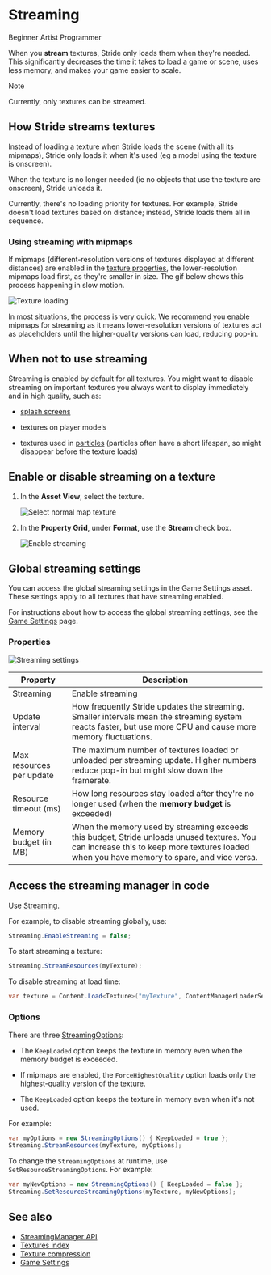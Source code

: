 # Streaming

<span class="badge text-bg-primary">Beginner</span>
<span class="badge text-bg-success">Artist</span>
<span class="badge text-bg-success">Programmer</span>

When you **stream** textures, Stride only loads them when they're needed. This significantly decreases the time it takes to load a game or scene, uses less memory, and makes your game easier to scale.

>[!Note]
>Currently, only textures can be streamed.

## How Stride streams textures

Instead of loading a texture when Stride loads the scene (with all its mipmaps), Stride only loads it when it's used (eg a model using the texture is onscreen). 

When the texture is no longer needed (ie no objects that use the texture are onscreen), Stride unloads it.

Currently, there's no loading priority for textures. For example, Stride doesn't load textures based on distance; instead, Stride loads them all in sequence.

### Using streaming with mipmaps

If mipmaps (different-resolution versions of textures displayed at different distances) are enabled in the [texture properties](index.md), the lower-resolution mipmaps load first, as they're smaller in size. The gif below shows this process happening in slow motion.

![Texture loading](media/loading-texture.gif)

In most situations, the process is very quick. We recommend you enable mipmaps for streaming as it means lower-resolution versions of textures act as placeholders until the higher-quality versions can load, reducing pop-in.

## When **not** to use streaming

Streaming is enabled by default for all textures. You might want to disable streaming on important textures you always want to display immediately and in high quality, such as:

* [splash screens](../../game-studio/splash-screen.md)

* textures on player models

* textures used in [particles](../../particles/index.md) (particles often have a short lifespan, so might disappear before the texture loads)

## Enable or disable streaming on a texture

1. In the **Asset View**, select the texture.

    ![Select normal map texture](media/select-texture.png)

2. In the **Property Grid**, under **Format**, use the **Stream** check box.

    ![Enable streaming](media/enable-streaming.png)

## Global streaming settings

You can access the global streaming settings in the Game Settings asset. These settings apply to all textures that have streaming enabled.

For instructions about how to access the global streaming settings, see the [Game Settings](../../game-studio/game-settings.md) page.

### Properties

![Streaming settings](../../game-studio/media/streaming-settings.png)

| Property             | Description
|----------------------|------------
| Streaming            | Enable streaming
| Update interval | How frequently Stride updates the streaming. Smaller intervals mean the streaming system reacts faster, but use more CPU and cause more memory fluctuations.
| Max resources per update | The maximum number of textures loaded or unloaded per streaming update. Higher numbers reduce pop-in but might slow down the framerate.
| Resource timeout (ms)| How long resources stay loaded after they're no longer used (when the **memory budget** is exceeded)
| Memory budget (in MB) | When the memory used by streaming exceeds this budget, Stride unloads unused textures. You can increase this to keep more textures loaded when you have memory to spare, and vice versa.

## Access the streaming manager in code

Use [Streaming](xref:Stride.Streaming).

For example, to disable streaming globally, use:

```cs
Streaming.EnableStreaming = false;
```

To start streaming a texture:

```cs
Streaming.StreamResources(myTexture);
```

To disable streaming at load time:

```cs
var texture = Content.Load<Texture>("myTexture", ContentManagerLoaderSettings.StreamingDisabled);
```

### Options

There are three [StreamingOptions](xref:Stride.Streaming.StreamingOptions):

* The `KeepLoaded` option keeps the texture in memory even when the memory budget is exceeded.

* If mipmaps are enabled, the `ForceHighestQuality` option loads only the highest-quality version of the texture.

* The `KeepLoaded` option keeps the texture in memory even when it's not used.

For example:

```cs
var myOptions = new StreamingOptions() { KeepLoaded = true };
Streaming.StreamResources(myTexture, myOptions);
```

To change the `StreamingOptions` at runtime, use `SetResourceStreamingOptions`. For example:

```cs
var myNewOptions = new StreamingOptions() { KeepLoaded = false };
Streaming.SetResourceStreamingOptions(myTexture, myNewOptions);
```

## See also

* [StreamingManager API](xref:Stride.Streaming.StreamingManager)
* [Textures index](index.md)
* [Texture compression](compression.md)
* [Game Settings](../../game-studio/game-settings.md)